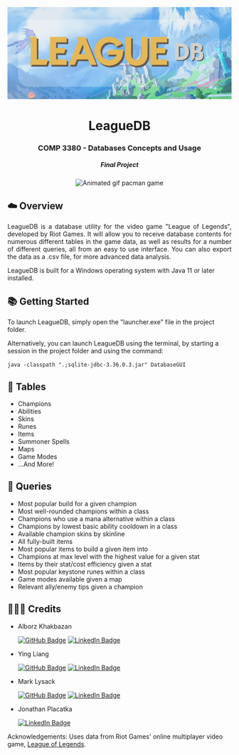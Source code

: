 <p align="center"> 
  <img src="readme/header.png" alt="Logo">
</p>

<h1 align="center"> LeagueDB </h1>
<h3 align="center"> COMP 3380 - Databases Concepts and Usage  </h3>
<h5 align="center"> Final Project</h5>

<p align="center"> 
  <img src="gif/pacman_game.gif" alt="Animated gif pacman game" height="282px" width="637">
</p>

<!-- ABOUT THE PROJECT -->
<h2 id="overview"> ☁️ Overview</h2>

<p align="justify"> 
 LeagueDB is a database utility for the video game "League of Legends", developed by Riot Games. It will allow you to receive database contents for numerous different tables in the game data, as well as results for a number of different queries, all from an easy to use interface. You can also export the data as a .csv file, for more advanced data analysis.
  
  LeagueDB is built for a Windows operating system with Java 11 or later installed.
</p>

<!-- GETTING STARTED -->
<h2 id="getting-started"> 📚 Getting Started</h2>

<p>To launch LeagueDB, simply open the "launcher.exe" file in the project folder.</p>

<p>Alternatively, you can launch LeagueDB using the terminal, by starting a session in the project folder and using the command:</p>
<pre><code>java -classpath ".;sqlite-jdbc-3.36.0.3.jar" DatabaseGUI</code></pre>

<!-- TABLES -->
<h2 id="tables"> 📘 Tables</h2>

- Champions
- Abilities
- Skins
- Runes
- Items
- Summoner Spells
- Maps
- Game Modes
- ...And More!

<!-- QUERIES -->
<h2 id="getting-started"> 📗 Queries</h2>

- Most popular build for a given champion
- Most well-rounded champions within a class
- Champions who use a mana alternative within a class
- Champions by lowest basic ability cooldown in a class
- Available champion skins by skinline
- All fully-built items
- Most popular items to build a given item into
- Champions at max level with the highest value for a given stat
- Items by their stat/cost efficiency given a stat
- Most popular keystone runes within a class
- Game modes available given a map
- Relevant ally/enemy tips given a champion

<!-- CREDITS -->
<h2 id="credits"> 🧑‍🤝‍🧑 Credits</h2>

- Alborz Khakbazan

  [![GitHub Badge](https://img.shields.io/badge/GitHub-100000?style=for-the-badge&logo=github&logoColor=white)](https://github.com/alborzk)
  [![LinkedIn Badge](https://img.shields.io/badge/LinkedIn-0077B5?style=for-the-badge&logo=linkedin&logoColor=white)](https://www.linkedin.com/in/alborzk)

- Ying Liang

  [![GitHub Badge](https://img.shields.io/badge/GitHub-100000?style=for-the-badge&logo=github&logoColor=white)](https://github.com/YingLiang2)
  [![LinkedIn Badge](https://img.shields.io/badge/LinkedIn-0077B5?style=for-the-badge&logo=linkedin&logoColor=white)](https://www.linkedin.com/in/ying-liang-26451a243/)

- Mark Lysack

  [![GitHub Badge](https://img.shields.io/badge/GitHub-100000?style=for-the-badge&logo=github&logoColor=white)](https://github.com/lysackm)
  [![LinkedIn Badge](https://img.shields.io/badge/LinkedIn-0077B5?style=for-the-badge&logo=linkedin&logoColor=white)](https://www.linkedin.com/in/mark-lysack/)
  
- Jonathan Placatka

  [![LinkedIn Badge](https://img.shields.io/badge/LinkedIn-0077B5?style=for-the-badge&logo=linkedin&logoColor=white)](https://www.linkedin.com/in/jonathan-placatka-26b06b24b/)

Acknowledgements: Uses data from Riot Games' online multiplayer video game, <a href="https://www.leagueoflegends.com/">League of Legends</a>.

